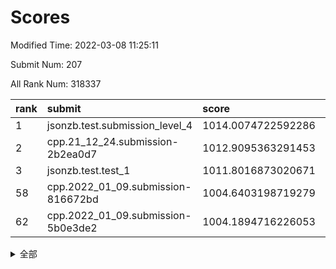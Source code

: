 # Scores

Modified Time: 2022-03-08 11:25:11

Submit Num: 207

All Rank Num: 318337

| rank |               submit               |       score        |       sigma        | pk_num |
| :--- | :--------------------------------- | :----------------- | :----------------- | :----- |
| 1    | jsonzb.test.submission_level_4     | 1014.0074722592286 | 0.8199783269480712 | 6146   |
| 2    | cpp.21_12_24.submission-2b2ea0d7   | 1012.9095363291453 | 0.7865823483076468 | 6147   |
| 3    | jsonzb.test.test_1                 | 1011.8016873020671 | 0.797403730575497  | 6147   |
| 58   | cpp.2022_01_09.submission-816672bd | 1004.6403198719279 | 0.720747433314046  | 6151   |
| 62   | cpp.2022_01_09.submission-5b0e3de2 | 1004.1894716226053 | 0.7170903248927673 | 6148   |


<details>
<summary>全部</summary>

| rank |                 submit                 |       score        |       sigma        | pk_num |
| :--- | :------------------------------------- | :----------------- | :----------------- | :----- |
| 1    | jsonzb.test.submission_level_4         | 1014.0074722592286 | 0.8199783269480712 | 6146   |
| 2    | cpp.21_12_24.submission-2b2ea0d7       | 1012.9095363291453 | 0.7865823483076468 | 6147   |
| 3    | jsonzb.test.test_1                     | 1011.8016873020671 | 0.797403730575497  | 6147   |
| 4    | gobigger.level_3.submission_level_3_11 | 1011.614831591116  | 0.7709429108843341 | 6150   |
| 5    | gobigger.level_3.submission_level_3_19 | 1011.4565190960545 | 0.7758381137966862 | 6153   |
| 6    | gobigger.level_3.submission_level_3_17 | 1011.4115921852506 | 0.7788314171023653 | 6157   |
| 7    | gobigger.level_3.submission_level_3_38 | 1011.351916363036  | 0.7711192436344632 | 6150   |
| 8    | gobigger.level_3.submission_level_3_47 | 1011.236485291571  | 0.7818704053640845 | 6156   |
| 9    | gobigger.level_3.submission_level_3_39 | 1011.1462579921598 | 0.7608688928336056 | 6153   |
| 10   | gobigger.level_3.submission_level_3_43 | 1010.9988630659188 | 0.7734608648684038 | 6155   |
| 11   | gobigger.level_3.submission_level_3_7  | 1010.9787275222452 | 0.778849929205741  | 6152   |
| 12   | gobigger.level_3.submission_level_3_6  | 1010.8378814868258 | 0.7624806414668819 | 6155   |
| 13   | gobigger.level_3.submission_level_3_8  | 1010.8187536637864 | 0.7640819678938718 | 6150   |
| 14   | gobigger.level_3.submission_level_3_18 | 1010.7899814847036 | 0.7565397154675163 | 6153   |
| 15   | gobigger.level_3.submission_level_3_2  | 1010.7810744552314 | 0.739479718744926  | 6151   |
| 16   | gobigger.level_3.submission_level_3_27 | 1010.7194563793784 | 0.7547747053916612 | 6148   |
| 17   | gobigger.level_3.submission_level_3_10 | 1010.6980299423234 | 0.7700943043975274 | 6155   |
| 18   | gobigger.level_3.submission_level_3_14 | 1010.6850884914658 | 0.7747045805733097 | 6149   |
| 19   | gobigger.level_3.submission_level_3_5  | 1010.6807080272339 | 0.7701828757517902 | 6145   |
| 20   | gobigger.level_3.submission_level_3_13 | 1010.493799446311  | 0.7658311532435973 | 6156   |
| 21   | gobigger.level_3.submission_level_3_21 | 1010.3286262821684 | 0.7516533274814395 | 6152   |
| 22   | gobigger.level_3.submission_level_3_3  | 1010.1125105967739 | 0.7758172642993904 | 6149   |
| 23   | gobigger.level_3.submission_level_3_48 | 1010.085056361836  | 0.7702855221093365 | 6153   |
| 24   | gobigger.level_3.submission_level_3_35 | 1010.0801471246883 | 0.7564768214393799 | 6147   |
| 25   | gobigger.level_3.submission_level_3_31 | 1010.047182220709  | 0.7615267398242204 | 6157   |
| 26   | gobigger.level_3.submission_level_3_44 | 1010.016924021832  | 0.7840787645906265 | 6152   |
| 27   | gobigger.level_3.submission_level_3_45 | 1010.0092960516159 | 0.7369157166473935 | 6150   |
| 28   | gobigger.level_3.submission_level_3_25 | 1009.7666821697294 | 0.7539148683061903 | 6157   |
| 29   | gobigger.level_3.submission_level_3_33 | 1009.655468357834  | 0.7605548692863797 | 6153   |
| 30   | gobigger.level_3.submission_level_3_0  | 1009.65145374183   | 0.7659267910050608 | 6156   |
| 31   | gobigger.level_3.submission_level_3_24 | 1009.6330540531285 | 0.7597677273002525 | 6149   |
| 32   | gobigger.level_3.submission_level_3_20 | 1009.6263161199815 | 0.7646805127921    | 6149   |
| 33   | gobigger.level_3.submission_level_3_15 | 1009.588648541791  | 0.7477682965185979 | 6152   |
| 34   | gobigger.level_3.submission_level_3_29 | 1009.5192793862806 | 0.7267769642895986 | 6153   |
| 35   | gobigger.level_3.submission_level_3_22 | 1009.5008739742356 | 0.7579521927047574 | 6152   |
| 36   | gobigger.level_3.submission_level_3_37 | 1009.4991655172107 | 0.7525522365588151 | 6150   |
| 37   | gobigger.level_3.submission_level_3_32 | 1009.4754916793685 | 0.7643213563540484 | 6153   |
| 38   | gobigger.level_3.submission_level_3_41 | 1009.4668367310248 | 0.7405410898237161 | 6157   |
| 39   | gobigger.level_3.submission_level_3_23 | 1009.4198889345643 | 0.7571051512166707 | 6150   |
| 40   | gobigger.level_3.submission_level_3_46 | 1009.099452305674  | 0.7476349229682326 | 6153   |
| 41   | gobigger.level_3.submission_level_3_28 | 1008.9135107665318 | 0.7487100098005509 | 6151   |
| 42   | gobigger.level_3.submission_level_3_49 | 1008.8272362637857 | 0.7494297379339865 | 6150   |
| 43   | gobigger.level_3.submission_level_3_1  | 1008.8102077787773 | 0.7508641051151348 | 6150   |
| 44   | gobigger.level_3.submission_level_3_40 | 1008.7887153206568 | 0.7526722299121241 | 6152   |
| 45   | gobigger.level_3.submission_level_3_30 | 1008.7860848147084 | 0.7427749190224409 | 6149   |
| 46   | gobigger.level_3.submission_level_3_36 | 1008.536589148348  | 0.7444676971362534 | 6150   |
| 47   | gobigger.level_3.submission_level_3_9  | 1008.5297730723706 | 0.7705957297636374 | 6155   |
| 48   | gobigger.level_3.submission_level_3_26 | 1008.4694942668895 | 0.7464887359119035 | 6150   |
| 49   | gobigger.level_3.submission_level_3_16 | 1008.3982459014616 | 0.7491000049878808 | 6148   |
| 50   | gobigger.level_3.submission_level_3_34 | 1008.3436665721626 | 0.7421957590399354 | 6147   |
| 51   | gobigger.level_3.submission_level_3_4  | 1008.3096785488401 | 0.7698844608087376 | 6156   |
| 52   | gobigger.level_3.submission_level_3_12 | 1008.2730749609896 | 0.7281318308370436 | 6150   |
| 53   | gobigger.level_3.submission_level_3_42 | 1007.9855151047112 | 0.7338956238258636 | 6152   |
| 54   | gobigger.level_1.submission_level_1_6  | 1005.3386784703234 | 0.7187397802113179 | 6152   |
| 55   | gobigger.level_1.submission_level_1_46 | 1005.1026937941451 | 0.7195755166951073 | 6154   |
| 56   | gobigger.level_1.submission_level_1_22 | 1004.9838512894034 | 0.7102358579980436 | 6148   |
| 57   | gobigger.level_1.submission_level_1_29 | 1004.7026966342648 | 0.7062375166826161 | 6154   |
| 58   | cpp.2022_01_09.submission-816672bd     | 1004.6403198719279 | 0.720747433314046  | 6151   |
| 59   | gobigger.level_1.submission_level_1_26 | 1004.5124719863569 | 0.7295860603877595 | 6153   |
| 60   | gobigger.level_1.submission_level_1_49 | 1004.2184700051953 | 0.7139444461856758 | 6152   |
| 61   | gobigger.level_1.submission_level_1_37 | 1004.2037323957925 | 0.7255705846035311 | 6147   |
| 62   | cpp.2022_01_09.submission-5b0e3de2     | 1004.1894716226053 | 0.7170903248927673 | 6148   |
| 63   | gobigger.level_1.submission_level_1_4  | 1004.1873912685971 | 0.7085564613136239 | 6156   |
| 64   | gobigger.level_1.submission_level_1_38 | 1004.1422646904211 | 0.7138849632213193 | 6152   |
| 65   | gobigger.level_1.submission_level_1_33 | 1004.1124431480029 | 0.7164069082202847 | 6149   |
| 66   | gobigger.level_1.submission_level_1_32 | 1003.9355152515927 | 0.7185502167703693 | 6155   |
| 67   | gobigger.level_1.submission_level_1_47 | 1003.8787673071724 | 0.7138913107266253 | 6150   |
| 68   | gobigger.level_1.submission_level_1_48 | 1003.8692977324625 | 0.7194481360919343 | 6152   |
| 69   | gobigger.level_1.submission_level_1_5  | 1003.8512993643203 | 0.7118140536634691 | 6152   |
| 70   | gobigger.level_1.submission_level_1_1  | 1003.8236258901056 | 0.7207987184281217 | 6152   |
| 71   | gobigger.level_1.submission_level_1_12 | 1003.8014785523213 | 0.7284986825521778 | 6147   |
| 72   | gobigger.level_1.submission_level_1_24 | 1003.7402127938952 | 0.7269402170303831 | 6150   |
| 73   | gobigger.level_1.submission_level_1_21 | 1003.7053009993059 | 0.7167313670246382 | 6150   |
| 74   | gobigger.level_1.submission_level_1_13 | 1003.6864685862498 | 0.699834629425796  | 6152   |
| 75   | gobigger.level_1.submission_level_1_42 | 1003.6678610843732 | 0.7272999684700288 | 6147   |
| 76   | gobigger.level_1.submission_level_1_16 | 1003.5718837884988 | 0.7113357910648735 | 6152   |
| 77   | gobigger.level_1.submission_level_1_44 | 1003.5161124211171 | 0.7205617923160224 | 6152   |
| 78   | gobigger.level_1.submission_level_1_39 | 1003.4438152129428 | 0.7216280052783567 | 6152   |
| 79   | gobigger.level_1.submission_level_1_19 | 1003.3757381588347 | 0.7038401752305746 | 6151   |
| 80   | gobigger.level_1.submission_level_1_40 | 1003.3386385936037 | 0.7044404020397702 | 6155   |
| 81   | gobigger.level_1.submission_level_1_28 | 1003.3361117806488 | 0.7193239045257148 | 6153   |
| 82   | gobigger.level_1.submission_level_1_14 | 1003.3198205535532 | 0.7032915012998089 | 6150   |
| 83   | gobigger.level_1.submission_level_1_17 | 1003.2326672698925 | 0.7396274662959945 | 6150   |
| 84   | gobigger.level_1.submission_level_1_34 | 1003.2042610430733 | 0.7230766337607474 | 6152   |
| 85   | gobigger.level_1.submission_level_1_2  | 1003.1890738515876 | 0.7175816842297523 | 6150   |
| 86   | gobigger.level_1.submission_level_1_11 | 1003.1627167769673 | 0.710976967607482  | 6154   |
| 87   | gobigger.level_1.submission_level_1_3  | 1003.1554138832836 | 0.7063851471954221 | 6152   |
| 88   | gobigger.level_1.submission_level_1_23 | 1003.107603379624  | 0.7128018376178824 | 6152   |
| 89   | gobigger.level_1.submission_level_1_25 | 1003.0568979442822 | 0.7166340468789708 | 6145   |
| 90   | gobigger.level_1.submission_level_1_0  | 1002.8466704143692 | 0.7094647649816279 | 6151   |
| 91   | gobigger.level_1.submission_level_1_45 | 1002.7514130114366 | 0.72899256961596   | 6159   |
| 92   | gobigger.level_1.submission_level_1_15 | 1002.7126454046554 | 0.7072854212995956 | 6150   |
| 93   | gobigger.level_1.submission_level_1_8  | 1002.6965967517064 | 0.7245374835204771 | 6147   |
| 94   | gobigger.level_1.submission_level_1_27 | 1002.6520068992892 | 0.7085094161825434 | 6158   |
| 95   | gobigger.level_1.submission_level_1_7  | 1002.6402395589681 | 0.7220029223830088 | 6157   |
| 96   | gobigger.level_1.submission_level_1_30 | 1002.6050882040087 | 0.7191211908586088 | 6153   |
| 97   | gobigger.level_1.submission_level_1_35 | 1002.5941602636647 | 0.7103802748584148 | 6156   |
| 98   | gobigger.level_1.submission_level_1_9  | 1002.5508555734411 | 0.7120703044346833 | 6154   |
| 99   | gobigger.level_1.submission_level_1_18 | 1002.5106725677244 | 0.7218704382150587 | 6151   |
| 100  | gobigger.level_1.submission_level_1_10 | 1002.3877757942246 | 0.7167748031131436 | 6155   |
| 101  | gobigger.level_1.submission_level_1_31 | 1002.356537723215  | 0.7088400981044516 | 6151   |
| 102  | gobigger.level_1.submission_level_1_43 | 1002.2168855748233 | 0.71953714195438   | 6154   |
| 103  | gobigger.level_1.submission_level_1_41 | 1001.8711952252802 | 0.7113288400363811 | 6150   |
| 104  | gobigger.level_1.submission_level_1_36 | 1001.6700759806582 | 0.701758868016434  | 6154   |
| 105  | gobigger.level_1.submission_level_1_20 | 1001.3096768577692 | 0.7228041085309358 | 6154   |
| 106  | gobigger.random.submission_random_0    | 997.810478569437   | 0.7122748399433194 | 6154   |
| 107  | gobigger.random.submission_random_23   | 997.7456823026574  | 0.704670565584269  | 6152   |
| 108  | gobigger.random.submission_random_42   | 997.03371041676    | 0.7000264939125581 | 6148   |
| 109  | gobigger.random.submission_random_17   | 997.0036845509663  | 0.70373445522032   | 6155   |
| 110  | gobigger.random.submission_random_36   | 996.9854903916166  | 0.7226156787046527 | 6153   |
| 111  | gobigger.random.submission_random_28   | 996.8522079142898  | 0.7049473243361246 | 6155   |
| 112  | gobigger.random.submission_random_41   | 996.8227007916321  | 0.7145806026059328 | 6149   |
| 113  | gobigger.random.submission_random_25   | 996.7275497565287  | 0.7064208411667151 | 6156   |
| 114  | gobigger.random.submission_random_34   | 996.708402478881   | 0.7065401712608136 | 6155   |
| 115  | gobigger.random.submission_random_38   | 996.7053926023315  | 0.7087500051801255 | 6150   |
| 116  | gobigger.random.submission_random_5    | 996.5813331142627  | 0.7146727015351956 | 6152   |
| 117  | gobigger.random.submission_random_22   | 996.5047571178796  | 0.6994113384242272 | 6148   |
| 118  | gobigger.random.submission_random_4    | 996.5026513864369  | 0.7113758145542208 | 6153   |
| 119  | gobigger.random.submission_random_1    | 996.3885028299242  | 0.6959051957269878 | 6155   |
| 120  | gobigger.random.submission_random_26   | 996.3838582252203  | 0.7058307414840136 | 6151   |
| 121  | gobigger.random.submission_random_2    | 996.336700889889   | 0.7191275216248432 | 6153   |
| 122  | gobigger.random.submission_random_32   | 996.3124623922224  | 0.7187785462758135 | 6148   |
| 123  | gobigger.random.submission_random_15   | 996.3039188451642  | 0.7009953740463375 | 6150   |
| 124  | gobigger.random.submission_random_20   | 996.2222686706774  | 0.7187270568507335 | 6154   |
| 125  | gobigger.random.submission_random_10   | 996.2087101675196  | 0.7045509741019107 | 6153   |
| 126  | gobigger.random.submission_random_24   | 996.1769696842207  | 0.7085883853327485 | 6148   |
| 127  | gobigger.random.submission_random_48   | 996.0991792131869  | 0.7177823362684495 | 6149   |
| 128  | gobigger.random.submission_random_13   | 996.0235465015764  | 0.7152753493209539 | 6152   |
| 129  | gobigger.random.submission_random_18   | 996.0230002503955  | 0.718206730357121  | 6152   |
| 130  | gobigger.random.submission_random_40   | 996.0168817549525  | 0.7084369753546547 | 6152   |
| 131  | gobigger.random.submission_random_37   | 996.001539579209   | 0.7105847351165144 | 6148   |
| 132  | gobigger.random.submission_random_30   | 995.8132845984309  | 0.711434688499286  | 6148   |
| 133  | gobigger.random.submission_random_46   | 995.8019964418447  | 0.7183534776577423 | 6151   |
| 134  | gobigger.random.submission_random_7    | 995.7804545438016  | 0.7298177759880514 | 6148   |
| 135  | gobigger.random.submission_random_12   | 995.7548088823589  | 0.7146297534540487 | 6151   |
| 136  | gobigger.random.submission_random_43   | 995.7441235126603  | 0.71391351157074   | 6152   |
| 137  | gobigger.random.submission_random_8    | 995.7325958533033  | 0.7164398336664446 | 6151   |
| 138  | gobigger.random.submission_random_19   | 995.7103691670959  | 0.7218581436128877 | 6147   |
| 139  | gobigger.random.submission_random_21   | 995.639456116119   | 0.7189136170386884 | 6156   |
| 140  | gobigger.random.submission_random_27   | 995.6312507880693  | 0.7248374772664706 | 6150   |
| 141  | gobigger.random.submission_random_16   | 995.5343322122083  | 0.7279831371623329 | 6154   |
| 142  | gobigger.random.submission_random_3    | 995.5117038618739  | 0.7037396949886967 | 6149   |
| 143  | gobigger.random.submission_random_29   | 995.5099469308325  | 0.7179448222739856 | 6149   |
| 144  | gobigger.random.submission_random_11   | 995.3102594816244  | 0.7181630192640863 | 6154   |
| 145  | gobigger.random.submission_random_47   | 995.3037952388624  | 0.7055536389515216 | 6154   |
| 146  | gobigger.random.submission_random_6    | 995.3029204759854  | 0.7048458225566627 | 6149   |
| 147  | gobigger.random.submission_random_45   | 995.2992795677425  | 0.6985953404905142 | 6151   |
| 148  | gobigger.random.submission_random_31   | 995.151669978716   | 0.7087709811565643 | 6153   |
| 149  | gobigger.random.submission_random_44   | 995.1399204045285  | 0.7183116498704912 | 6151   |
| 150  | gobigger.random.submission_random_14   | 995.0762214913564  | 0.7090632571554094 | 6151   |
| 151  | gobigger.random.submission_random_33   | 994.8257738011072  | 0.6931045115672867 | 6155   |
| 152  | gobigger.random.submission_random_39   | 994.7998929692598  | 0.7177955518444699 | 6153   |
| 153  | gobigger.random.submission_random_35   | 994.5912656385149  | 0.725168095908981  | 6154   |
| 154  | gobigger.random.submission_random_49   | 994.5591727860178  | 0.7038933761131969 | 6151   |
| 155  | gobigger.random.submission_random_9    | 994.1225524946051  | 0.7338939648257938 | 6152   |
| 156  | gobigger.level_2.submission_level_2_25 | 993.8462069142001  | 0.7379613105768866 | 6155   |
| 157  | gobigger.level_2.submission_level_2_30 | 993.7562064814089  | 0.7365889917674233 | 6150   |
| 158  | gobigger.level_2.submission_level_2_10 | 993.7161491388981  | 0.7362386703128285 | 6149   |
| 159  | gobigger.level_2.submission_level_2_9  | 993.610203117981   | 0.7450575449106717 | 6159   |
| 160  | gobigger.level_2.submission_level_2_21 | 993.5821861609274  | 0.7405667667751983 | 6154   |
| 161  | gobigger.level_2.submission_level_2_42 | 993.4344809911785  | 0.7354056644931033 | 6154   |
| 162  | gobigger.level_2.submission_level_2_38 | 993.363237350215   | 0.7381562466712019 | 6154   |
| 163  | gobigger.level_2.submission_level_2_48 | 993.1298695359968  | 0.7370507197521482 | 6154   |
| 164  | gobigger.level_2.submission_level_2_37 | 992.9862589622604  | 0.7393463159260338 | 6151   |
| 165  | gobigger.level_2.submission_level_2_15 | 992.9837393894514  | 0.7353608413116483 | 6147   |
| 166  | gobigger.level_2.submission_level_2_33 | 992.9064131617552  | 0.745072908706156  | 6152   |
| 167  | gobigger.level_2.submission_level_2_14 | 992.8713272034173  | 0.7335442916738371 | 6142   |
| 168  | gobigger.level_2.submission_level_2_2  | 992.8348127692846  | 0.7360722473697114 | 6147   |
| 169  | gobigger.level_2.submission_level_2_18 | 992.8299444311599  | 0.7473937413465107 | 6152   |
| 170  | gobigger.level_2.submission_level_2_27 | 992.7784262619413  | 0.7371387180761851 | 6155   |
| 171  | gobigger.level_2.submission_level_2_13 | 992.7466377943346  | 0.7299585959476517 | 6148   |
| 172  | gobigger.level_2.submission_level_2_4  | 992.5976392414831  | 0.7225522679441517 | 6144   |
| 173  | gobigger.level_2.submission_level_2_44 | 992.5487770658178  | 0.7438706872742167 | 6152   |
| 174  | gobigger.level_2.submission_level_2_31 | 992.5094812803214  | 0.7376026460300246 | 6151   |
| 175  | gobigger.level_2.submission_level_2_3  | 992.4913057674709  | 0.7390528940370913 | 6151   |
| 176  | gobigger.level_2.submission_level_2_49 | 992.4361809940284  | 0.7406532445082983 | 6152   |
| 177  | gobigger.level_2.submission_level_2_26 | 992.3045453349326  | 0.7398314040906463 | 6150   |
| 178  | gobigger.level_2.submission_level_2_11 | 992.2122453837076  | 0.7292117650617995 | 6150   |
| 179  | gobigger.level_2.submission_level_2_7  | 992.136006690076   | 0.7521768024175286 | 6150   |
| 180  | gobigger.level_2.submission_level_2_40 | 992.1150479380447  | 0.750376125969544  | 6150   |
| 181  | gobigger.level_2.submission_level_2_19 | 992.0813639212432  | 0.7247863636123396 | 6149   |
| 182  | gobigger.level_2.submission_level_2_28 | 992.052147379525   | 0.7532946176250663 | 6150   |
| 183  | gobigger.level_2.submission_level_2_43 | 992.0475689468676  | 0.740685659857565  | 6155   |
| 184  | gobigger.level_2.submission_level_2_35 | 991.899104528896   | 0.7661083328314993 | 6148   |
| 185  | gobigger.level_2.submission_level_2_32 | 991.8829448045966  | 0.7470529628094458 | 6149   |
| 186  | gobigger.level_2.submission_level_2_1  | 991.8636385612687  | 0.746704141552159  | 6152   |
| 187  | gobigger.level_2.submission_level_2_47 | 991.7863330181192  | 0.7599989428568975 | 6151   |
| 188  | gobigger.level_2.submission_level_2_20 | 991.7856423154075  | 0.7598856453881625 | 6152   |
| 189  | gobigger.level_2.submission_level_2_36 | 991.7132009886831  | 0.7459860955910973 | 6145   |
| 190  | gobigger.level_2.submission_level_2_0  | 991.7109603238449  | 0.7621035699547345 | 6150   |
| 191  | gobigger.level_2.submission_level_2_24 | 991.6821659767879  | 0.7465974227800306 | 6150   |
| 192  | gobigger.level_2.submission_level_2_12 | 991.6548005275977  | 0.7671807075217683 | 6151   |
| 193  | gobigger.level_2.submission_level_2_22 | 991.6359125580591  | 0.7566858683835381 | 6151   |
| 194  | gobigger.level_2.submission_level_2_5  | 991.5872238524893  | 0.7740392841145483 | 6146   |
| 195  | gobigger.level_2.submission_level_2_46 | 991.5781250751158  | 0.7766921928838185 | 6152   |
| 196  | gobigger.level_2.submission_level_2_45 | 991.5453905545575  | 0.760259634596038  | 6151   |
| 197  | gobigger.level_2.submission_level_2_23 | 991.5100792779019  | 0.7526619193521664 | 6156   |
| 198  | gobigger.level_2.submission_level_2_41 | 991.4920512893304  | 0.7496644147819478 | 6152   |
| 199  | gobigger.level_2.submission_level_2_17 | 991.210780700639   | 0.7720010084431883 | 6153   |
| 200  | gobigger.level_2.submission_level_2_29 | 991.1122043964401  | 0.7519814614733508 | 6152   |
| 201  | gobigger.level_2.submission_level_2_16 | 991.100213412219   | 0.7486580928153989 | 6146   |
| 202  | gobigger.level_2.submission_level_2_34 | 990.8585264337574  | 0.7686718051059181 | 6156   |
| 203  | gobigger.level_2.submission_level_2_8  | 990.7837639327198  | 0.7628613679246918 | 6153   |
| 204  | gobigger.level_2.submission_level_2_39 | 990.5041314929001  | 0.764508045513188  | 6154   |
| 205  | gobigger.level_2.submission_level_2_6  | 989.8439683932035  | 0.7773586345649807 | 6149   |
| 206  | gobigger.none.submission_none_1        | 977.2420341578526  | 1.282088131986941  | 6146   |
| 207  | gobigger.none.submission_none_0        | 976.5562814754444  | 1.4541043066114163 | 6151   |

</details>